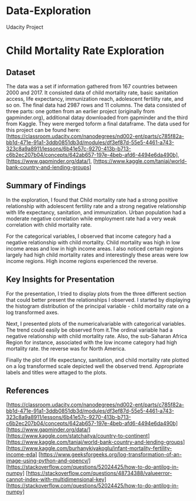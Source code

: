 # Data-Exploration
Udacity Project
# Child Mortality Rate Exploration

## Dataset
The data was a set if information gathered from 167 countries between 2000 and 2017. It consisted data of child mortality rate, basic sanitation access, life expectancy, immunization reach, adolescent fertility rate, and so on. The final data had 2987 rows and 11 columns. The data consisted of three parts: one gotten from an earlier project (originally from gapminder.org), additional datay downloaded from gapminder and the third from Kaggle. They were merged toform a final dataframe. The data used for this project can be found here: [https://classroom.udacity.com/nanodegrees/nd002-ent/parts/c785f82a-bb1d-471e-91a1-3ddb0851db3d/modules/df3ef87d-55e5-4461-a743-323c8a9a8911/lessons/6b41e57c-9270-413b-b713-c6b2ec207b04/concepts/642ab657-197e-4beb-afd6-4494e6da490b],
[https://www.gapminder.org/data/], [https://www.kaggle.com/taniaj/world-bank-country-and-lending-groups]

## Summary of Findings

In the exploration, I found that Child mortality rate had a strong positive relationship with adolescent fertility rate and a strong negative relationship with life expectancy, sanitation, and immunization. Urban population had a moderate negative correlation while employment rate had a very weak correlation with child mortality rate.

For the categorical variables, I observed that income category had a negative relationship with child mortality. Child mortality was high in low income areas and low in high income areas. I also noticed certain regions largely had high child mortality rates and interestingly these areas were low income regions. High income regions experienced the reverse.


## Key Insights for Presentation

For the presentation, I tried to display plots from the three different section that could better present the relationships I observed. I started by displaying the histogram distribution of the principal variable - child mortality rate on a log transformed axes.

Next, I presented plots of the numericalvariable with categorical variables. The trend could easily be observed from it.The ordinal variable had a negative relationship with child mortality rate. Also, the sub-Saharan Africa Region for instance, associated with the low income category had high mortality rate. the reverse was for North America.

Finally the plot of life expectancy, sanitation, and child mortality rate plotted on a log transformed scale depicted well the observed trend. Appropriate labels and titles were attaged to the plots.


## References

[https://classroom.udacity.com/nanodegrees/nd002-ent/parts/c785f82a-bb1d-471e-91a1-3ddb0851db3d/modules/df3ef87d-55e5-4461-a743-323c8a9a8911/lessons/6b41e57c-9270-413b-b713-c6b2ec207b04/concepts/642ab657-197e-4beb-afd6-4494e6da490b]
[https://www.gapminder.org/data/]
[https://www.kaggle.com/statchaitya/country-to-continent]
[https://www.kaggle.com/taniaj/world-bank-country-and-lending-groups]
[https://www.kaggle.com/burhanykiyakoglu/infant-mortality-fertility-income-eda]
[https://www.geeksforgeeks.org/log-transformation-of-an-image-using-python-and-opencv/]
[https://stackoverflow.com/questions/52024425/how-to-do-antilog-in-numpy]
[https://stackoverflow.com/questions/48734388/valueerror-cannot-index-with-multidimensional-key]
[https://stackoverflow.com/questions/52024425/how-to-do-antilog-in-numpy]
